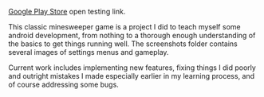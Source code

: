 [Google Play Store](https://play.google.com/store/apps/details?id=com.nahollenbaugh.mines&pli=1) open testing link.

This classic minesweeper game is a project I did to teach myself some android development, from nothing to a thorough enough understanding of the basics to get things running well.  The screenshots folder contains several images of settings menus and gameplay.

Current work includes implementing new features, fixing things I did poorly and outright mistakes I made especially earlier in my learning process, and of course addressing some bugs.  
